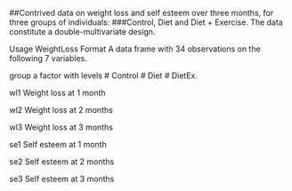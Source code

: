 ##Contrived data on weight loss and self esteem over three months, for three groups of individuals: 
###Control, Diet and Diet + Exercise. The data constitute a double-multivariate design.

Usage
WeightLoss
Format
A data frame with 34 observations on the following 7 variables.

group
a factor with levels # Control # Diet # DietEx.

wl1
Weight loss at 1 month

wl2
Weight loss at 2 months

wl3
Weight loss at 3 months

se1
Self esteem at 1 month

se2
Self esteem at 2 months

se3
Self esteem at 3 months
